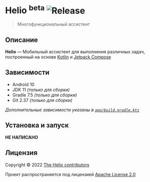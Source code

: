 # Helio <sup>beta</sup> ![Release](https://img.shields.io/github/v/release/hepller/HelioApp)

> Многофункциональный ассистент

## Описание

__Helio__ — Мобильный ассистент для выполнения различных задач, построенный на основе
[Kotlin](https://kotlinlang.org/) и [Jetpack Compose](https://developer.android.com/jetpack/compose)

## Зависимости

- Android 10
- JDK 11 *(только для сборки)*
- Gradle 7.5 *(только для сборки)*
- Git 2.37 *(только для сборки)*

*Дополнительные зависимости указаны в [`app/build.gradle.kts`](app/build.gradle.kts)*

## Установка и запуск

__НЕ НАПИСАНО__

## Лицензия

Copyright © 2022 [The Helio contributors](contributors.md)

Проект распространяется под лицензией [Apache License 2.0](license)
